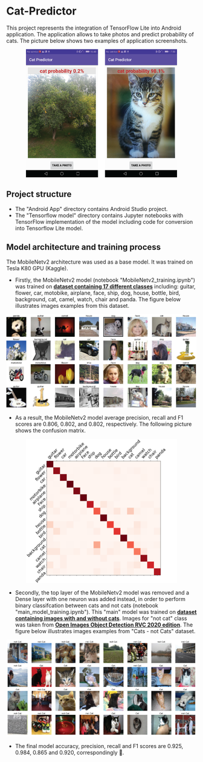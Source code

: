 # Cat-Predictor
This project represents the integration of TensorFlow Lite into Android application. 
The application allows to take photos and predict probability of cats. The picture below shows two examples of application screenshots.

<p align="center">
  <img src="images/android_results.png" width="400" />
</p>

## Project structure
* The "Android App" directory contains Android Studio project.
* The "Tensorflow model" directory contains Jupyter notebooks with TensorFlow implementation of the model including code for conversion into Tensorflow Lite model.

## Model architecture and training process
The MobileNetv2 architecture was used as a base model. It was trained on Tesla K80 GPU (Kaggle).
* Firstly, the MobileNetv2 model (notebook "MobileNetv2_training.ipynb") was trained on [**dataset containing 17 different classes**](https://www.kaggle.com/davidbirdy/17categories) including: guitar, flower, car, motobike, airplane, face, 
ship, dog, house, bottle, bird, background, cat, camel, watch, chair and panda. The figure below illustrates images examples from this dataset.

<p align="center">
  <img src="images/examples_17categories_dataset.jpg" width="600" />
</p>

* As a result, the MobileNetv2 model average precision, recall and F1 scores are 0.806, 0.802, and 0.802, respectively. The following picture shows the confusion matrix.

<p align="center">
  <img src="images/confusion_matrix.png" width="400" />
</p>

* Secondly, the top layer of the MobileNetv2 model was removed and a Dense layer with one neuron was added instead, in order to perform binary classifcation between cats and not cats (notebook "main_model_training.ipynb"). This "main" model was trained on [**dataset containing images with and without cats**](https://www.kaggle.com/davidbirdy/catsnotcats). Images for "not cat" class was taken from [**Open Images Object Detection RVC 2020 edition**](https://www.kaggle.com/c/open-images-object-detection-rvc-2020/overview). The figure below illustrates images examples from "Cats - not Cats" dataset.

<p align="center">
  <img src="images/examples_catsnontcats.jpg" width="600" />
</p>

* The final model accuracy, precision, recall and F1 scores are 0.925, 0.984, 0.865 and 0.920, correspondingly :rocket:.
